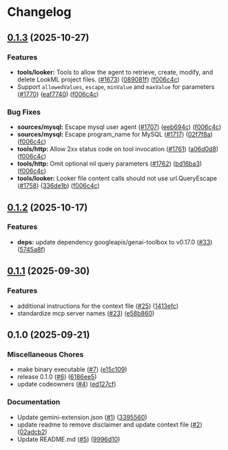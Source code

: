 # Changelog

## [0.1.3](https://github.com/gemini-cli-extensions/mcp-toolbox/compare/0.1.2...0.1.3) (2025-10-27)


### Features

* **tools/looker:** Tools to allow the agent to retrieve, create, modify, and delete LookML project files. ([#1673](https://redirect.github.com/googleapis/genai-toolbox/issues/1673)) ([089081f](https://redirect.github.com/googleapis/genai-toolbox/commit/089081feb0e32f9eb65d00df5987392d413a4081)) ([f006c4c](https://github.com/gemini-cli-extensions/mcp-toolbox/commit/f006c4c765c91f678e7055c55e43828e60962da6))
* Support `allowedValues`, `escape`, `minValue` and `maxValue` for parameters ([#1770](https://redirect.github.com/googleapis/genai-toolbox/issues/1770)) ([eaf7740](https://redirect.github.com/googleapis/genai-toolbox/commit/eaf77406fd386c12315d67eb685dc69e0415c516)) ([f006c4c](https://github.com/gemini-cli-extensions/mcp-toolbox/commit/f006c4c765c91f678e7055c55e43828e60962da6))


### Bug Fixes

* **sources/mysql:** Escape mysql user agent ([#1707](https://redirect.github.com/googleapis/genai-toolbox/issues/1707)) ([eeb694c](https://redirect.github.com/googleapis/genai-toolbox/commit/eeb694c20facc40a38bfa67073c4cb1f3dd657ff)) ([f006c4c](https://github.com/gemini-cli-extensions/mcp-toolbox/commit/f006c4c765c91f678e7055c55e43828e60962da6))
* **sources/mysql:** Escape program\_name for MySQL ([#1717](https://redirect.github.com/googleapis/genai-toolbox/issues/1717)) ([02f7f8a](https://redirect.github.com/googleapis/genai-toolbox/commit/02f7f8af979057efe99fd138cb1b958130355b68)) ([f006c4c](https://github.com/gemini-cli-extensions/mcp-toolbox/commit/f006c4c765c91f678e7055c55e43828e60962da6))
* **tools/http:** Allow 2xx status code on tool invocation ([#1761](https://redirect.github.com/googleapis/genai-toolbox/issues/1761)) ([a06d0d8](https://redirect.github.com/googleapis/genai-toolbox/commit/a06d0d8735fbec29bea97457248845a8c6b4aa3c)) ([f006c4c](https://github.com/gemini-cli-extensions/mcp-toolbox/commit/f006c4c765c91f678e7055c55e43828e60962da6))
* **tools/http:** Omit optional nil query parameters ([#1762](https://redirect.github.com/googleapis/genai-toolbox/issues/1762)) ([bd16ba3](https://redirect.github.com/googleapis/genai-toolbox/commit/bd16ba3921e6177065780e5f29870859b8e18e4f)) ([f006c4c](https://github.com/gemini-cli-extensions/mcp-toolbox/commit/f006c4c765c91f678e7055c55e43828e60962da6))
* **tools/looker:** Looker file content calls should not use url.QueryEscape ([#1758](https://redirect.github.com/googleapis/genai-toolbox/issues/1758)) ([336de1b](https://redirect.github.com/googleapis/genai-toolbox/commit/336de1bd04b869d322c0fd1f4667eb652159d791)) ([f006c4c](https://github.com/gemini-cli-extensions/mcp-toolbox/commit/f006c4c765c91f678e7055c55e43828e60962da6))

## [0.1.2](https://github.com/gemini-cli-extensions/mcp-toolbox/compare/0.1.1...0.1.2) (2025-10-17)


### Features

* **deps:** update dependency googleapis/genai-toolbox to v0.17.0 ([#33](https://github.com/gemini-cli-extensions/mcp-toolbox/issues/33)) ([5745a8f](https://github.com/gemini-cli-extensions/mcp-toolbox/commit/5745a8fc96336cbedc3d99cdecaedd2721ea6ce5))

## [0.1.1](https://github.com/gemini-cli-extensions/mcp-toolbox/compare/0.1.0...0.1.1) (2025-09-30)


### Features

* additional instructions for the context file ([#25](https://github.com/gemini-cli-extensions/mcp-toolbox/issues/25)) ([1413efc](https://github.com/gemini-cli-extensions/mcp-toolbox/commit/1413efcd66b03224705429eefdfb58e4ebf79f40))
* standardize mcp server names ([#23](https://github.com/gemini-cli-extensions/mcp-toolbox/issues/23)) ([e58b860](https://github.com/gemini-cli-extensions/mcp-toolbox/commit/e58b86093975ddbbad5de7c1382a73187fa66117))

## 0.1.0 (2025-09-21)


### Miscellaneous Chores

* make binary executable ([#7](https://github.com/gemini-cli-extensions/mcp-toolbox/issues/7)) ([e15c109](https://github.com/gemini-cli-extensions/mcp-toolbox/commit/e15c109a8b91b826d63cab634777d831c147879f))
* release 0.1.0 ([#6](https://github.com/gemini-cli-extensions/mcp-toolbox/issues/6)) ([6186ee5](https://github.com/gemini-cli-extensions/mcp-toolbox/commit/6186ee50ecf689c037a297d84816fa8b39b5314a))
* update codeowners ([#4](https://github.com/gemini-cli-extensions/mcp-toolbox/issues/4)) ([ed127cf](https://github.com/gemini-cli-extensions/mcp-toolbox/commit/ed127cfcf07f45287f38d8d0212e4b86274fa32a))


### Documentation

* Update gemini-extension.json ([#1](https://github.com/gemini-cli-extensions/mcp-toolbox/issues/1)) ([3395560](https://github.com/gemini-cli-extensions/mcp-toolbox/commit/3395560c7382727f5a006cc08de6ec91256e8286))
* update readme to remove disclaimer and update context file ([#2](https://github.com/gemini-cli-extensions/mcp-toolbox/issues/2)) ([02adcb2](https://github.com/gemini-cli-extensions/mcp-toolbox/commit/02adcb2a0844c7f23dd1e42259a033edec08a814))
* Update README.md ([#5](https://github.com/gemini-cli-extensions/mcp-toolbox/issues/5)) ([9996d10](https://github.com/gemini-cli-extensions/mcp-toolbox/commit/9996d105887d7c09ab58ce54419c98bcc4e0f655))

